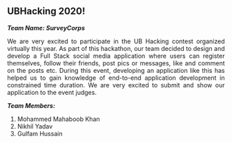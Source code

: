 ## UBHacking 2020!
***Team Name: SurveyCorps***<br> 
<p align= "Justify">
We are very excited to participate in the UB Hacking contest organized virtually this year. As part of this hackathon, our team decided to design and develop a Full Stack social media application where users can register themselves, follow their friends, post pics or messages, like and comment on the posts etc.
During this event, developing an application like this has helped us to gain knowledge of end-to-end application development in constrained time duration. 
We are very excited to submit and show our application to the event judges.
</p>

***Team Members:***<br> 
1) Mohammed Mahaboob Khan <br>
2) Nikhil Yadav <br>
3) Gulfam Hussain <br>
